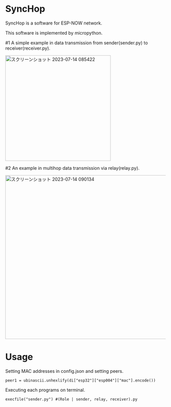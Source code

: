 # SyncHop
SyncHop is a software for ESP-NOW network.

This software is implemented by micropython.

#1 A simple example in data transmission from sender(sender.py) to receiver(receiver.py).

<img width="331" alt="スクリーンショット 2023-07-14 085422" src="https://github.com/cdsl-research/G2122007_SyncHop/assets/65758209/52e10a5e-3cbc-4b6d-abf2-46ff4ac4bd25">


#2 An example in multihop data transmission via relay(relay.py).

<img width="514" alt="スクリーンショット 2023-07-14 090134" src="https://github.com/cdsl-research/G2122007_SyncHop/assets/65758209/e9f2dc37-456e-4197-b7ef-ac86b97105a7">

# Usage
Setting MAC addresses in config.json and setting peers.
```
peer1 = ubinascii.unhexlify(di["esp32"]["esp004"]["mac"].encode())
```
Executing each programs on terminal.
```
execfile("sender.py") #(Role | sender, relay, receiver).py
```
